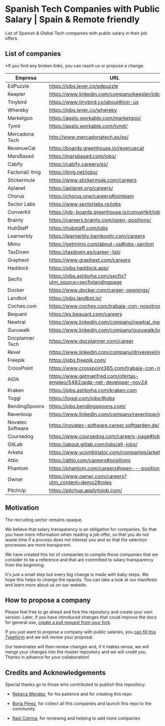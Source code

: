 # Spanish Tech Companies with Public Salary | Spain & Remote friendly
List of Spanish & Global Tech companies with public salary in their job offers.

List of companies
-----------------

*If you find any broken links, you can reach us or propose a change.

| Empresa     | URL         |
| ----------- | ----------- |
| EdPuzzle      | <https://jobs.lever.co/edpuzzle>     |
| Keepler   | <https://www.linkedin.com/company/keepler/jobs/>        |
| Tinybird   | <https://www.tinybird.co/about#join-us> |
| Whereby | <https://jobs.lever.co/whereby> |
| Marketgoo | <https://apply.workable.com/marketgoo/>  |
| Tymit | <https://apply.workable.com/tymit/> |
| Mercadona Tech | <http://www.mercadonatech.es/es/> |
| RevenueCat | <https://boards.greenhouse.io/revenuecat> |
| MarsBased | <https://marsbased.com/jobs/> |
| Cabify | <https://cabify.careers/es/> |
| Factorial/ Itnig | <https://itnig.net/jobs/> |
| Stickermule | <https://www.stickermule.com/careers> |
| Aplanet | <https://aplanet.org/careers/> |
| Chorus | <https://chorus.one/careers#jointeam> |
| Sector Labs | <https://www.sectorlabs.ro/jobs> |
| ConverKit | <https://job-boards.greenhouse.io/convertkit/jobs/> |
| Brainly | <https://careers.brainly.com/open-positions/> |
| HubStaff | <https://hubstaff.com/jobs> |
| Learnerbly | <https://learnerbly.bamboohr.com/careers> |
| Mimo | <https://getmimo.com/about-us#jobs-section> |
| TaxDown | <https://taxdown.es/career-list/> |
| Graphext | <https://www.graphext.com/careers> |
| Haddock | <https://jobs.haddock.app/> |
| Secfix | <https://jobs.ashbyhq.com/secfix?utm_source=secfixlandingpage> |
| Docker | <https://www.docker.com/career-openings/> |
| Landbot | <https://jobs.landbot.io/> |
| Coches.com | <https://www.coches.com/trabaja-con-nosotros/> |
| Bequant | <https://es.bequant.com/careers>  |
| Newtral | <https://www.linkedin.com/company/newtral_media/jobs/> |
| Guruwalk| <https://www.linkedin.com/company/guruwalk/jobs/> |
| Docplanner Tech | <https://www.docplanner.com/career> |
| Revel | <https://www.linkedin.com/company/driverevel/jobs/> |
| Freepik | <https://jobs.freepik.com/> |
| CrossPoint | <https://www.crosspoint365.com/trabaja-con-nosotros/> |
| AIDA | <https://www.getmanfred.com/ofertas-empleo/5482/aida-net-developer-nov24> |
| Kraken | <https://jobs.ashbyhq.com/kraken.com> |
| Toggl | <https://toggl.com/jobs/#jobs> |
| BendingSpoons | <https://jobs.bendingspoons.com/> |
| Ravenloop | <https://www.linkedin.com/company/ravenloop/jobs/> |
| Novatec Software | <https://novatec-software.career.softgarden.de/> |
| Coursedog | <https://www.coursedog.com/careers-page#jobs> |
| GitLab | <https://about.gitlab.com/jobs/all-jobs/> |
| Arketa | <https://www.ycombinator.com/companies/arketa/jobs> |
| Attio | <https://attio.com/careers#positions> |
| Phantom | <https://phantom.com/careers#open---positions> |
| Owner | <https://www.owner.com/careers?utm_content=demo2#roles> |
| PitchUp | <https://pitchup.applytojob.com/> |




Motivation
----------

The recruiting sector remains opaque. 

We believe that salary transparency is an obligation for companies. So that you have more information when reading a job offer, so that you do not waste time if a process does not interest you and so that the selection processes are more transparent.

We have created this list of companies to compile those companies that we consider to be a reference and that are committed to salary transparency from the beginning.

It's just a small step but every big change is made with baby steps. We hope this helps to change the opacity. You can take a look at our manifesto and learn more about us on our website.

How to propose a company
------------------------

Please feel free to go ahead and fork the repository and create your own version. Later, if you have introduced changes that could improve the docs for general use, [create a pull request from your fork](https://help.github.com/articles/creating-a-pull-request-from-a-fork/).

If you just want to propose a company with public salaries, you [can fill this Typeform](https://getmanfred.typeform.com/to/VS6UnBys) and we will review your proposal.

Our teammates will then review changes and, if it makes sense, we will merge your changes into the master repository and we will credit you. Thanks in advance for your collaboration!


Credits and Acknowledgements
----------------------------

Special thanks go to those who contributed to publish this repository:

-   [Rebeca Mendez](https://medium.com/@breogana), for his patience and for creating this repo

-   [Borja Pérez](https://x.com/borjaperfra), for collect all this companies and launch this repo to the community

-   [Raúl Cotrina](https://x.com/raulcotrina), for reviewing and helping to add more companies

